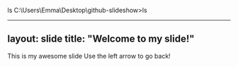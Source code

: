 ls
C:\Users\Emma\Desktop\github-slideshow>ls

---
layout: slide
title: "Welcome to my slide!"
---
This is my awesome slide
Use the left arrow to go back!


